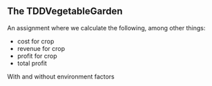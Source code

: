 ## The TDDVegetableGarden

An assignment where we calculate the following, among other things:

- cost for crop
- revenue for crop
- profit for crop
- total profit

With and without environment factors
